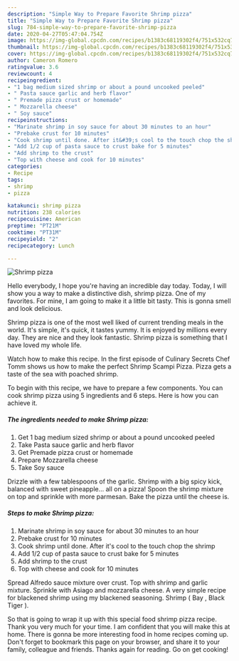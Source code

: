 ```yaml
---
description: "Simple Way to Prepare Favorite Shrimp pizza"
title: "Simple Way to Prepare Favorite Shrimp pizza"
slug: 784-simple-way-to-prepare-favorite-shrimp-pizza
date: 2020-04-27T05:47:04.754Z
image: https://img-global.cpcdn.com/recipes/b1383c68119302f4/751x532cq70/shrimp-pizza-recipe-main-photo.jpg
thumbnail: https://img-global.cpcdn.com/recipes/b1383c68119302f4/751x532cq70/shrimp-pizza-recipe-main-photo.jpg
cover: https://img-global.cpcdn.com/recipes/b1383c68119302f4/751x532cq70/shrimp-pizza-recipe-main-photo.jpg
author: Cameron Romero
ratingvalue: 3.6
reviewcount: 4
recipeingredient:
- "1 bag medium sized shrimp or about a pound uncooked peeled"
- " Pasta sauce garlic and herb flavor"
- " Premade pizza crust or homemade"
- " Mozzarella cheese"
- " Soy sauce"
recipeinstructions:
- "Marinate shrimp in soy sauce for about 30 minutes to an hour"
- "Prebake crust for 10 minutes"
- "Cook shrimp until done. After it&#39;s cool to the touch chop the shrimp"
- "Add 1/2 cup of pasta sauce to crust bake for 5 minutes"
- "Add shrimp to the crust"
- "Top with cheese and cook for 10 minutes"
categories:
- Recipe
tags:
- shrimp
- pizza

katakunci: shrimp pizza 
nutrition: 238 calories
recipecuisine: American
preptime: "PT21M"
cooktime: "PT31M"
recipeyield: "2"
recipecategory: Lunch

---
```



![Shrimp pizza](https://img-global.cpcdn.com/recipes/b1383c68119302f4/751x532cq70/shrimp-pizza-recipe-main-photo.jpg)

Hello everybody, I hope you're having an incredible day today. Today, I will show you a way to make a distinctive dish, shrimp pizza. One of my favorites. For mine, I am going to make it a little bit tasty. This is gonna smell and look delicious.

Shrimp pizza is one of the most well liked of current trending meals in the world. It's simple, it's quick, it tastes yummy. It is enjoyed by millions every day. They are nice and they look fantastic. Shrimp pizza is something that I have loved my whole life.

Watch how to make this recipe. In the first episode of Culinary Secrets Chef Tomm shows us how to make the perfect Shrimp Scampi Pizza. Pizza gets a taste of the sea with poached shrimp.


To begin with this recipe, we have to prepare a few components. You can cook shrimp pizza using 5 ingredients and 6 steps. Here is how you can achieve it.

<!--inarticleads1-->

##### The ingredients needed to make Shrimp pizza:

1. Get 1 bag medium sized shrimp or about a pound uncooked peeled
1. Take  Pasta sauce garlic and herb flavor
1. Get  Premade pizza crust or homemade
1. Prepare  Mozzarella cheese
1. Take  Soy sauce


Drizzle with a few tablespoons of the garlic. Shrimp with a big spicy kick, balanced with sweet pineapple… all on a pizza! Spoon the shrimp mixture on top and sprinkle with more parmesan. Bake the pizza until the cheese is. 

<!--inarticleads2-->

##### Steps to make Shrimp pizza:

1. Marinate shrimp in soy sauce for about 30 minutes to an hour
1. Prebake crust for 10 minutes
1. Cook shrimp until done. After it&#39;s cool to the touch chop the shrimp
1. Add 1/2 cup of pasta sauce to crust bake for 5 minutes
1. Add shrimp to the crust
1. Top with cheese and cook for 10 minutes


Spread Alfredo sauce mixture over crust. Top with shrimp and garlic mixture. Sprinkle with Asiago and mozzarella cheese. A very simple recipe for blackened shrimp using my blackened seasoning. Shrimp ( Bay , Black Tiger ). 

So that is going to wrap it up with this special food shrimp pizza recipe. Thank you very much for your time. I am confident that you will make this at home. There is gonna be more interesting food in home recipes coming up. Don't forget to bookmark this page on your browser, and share it to your family, colleague and friends. Thanks again for reading. Go on get cooking!
